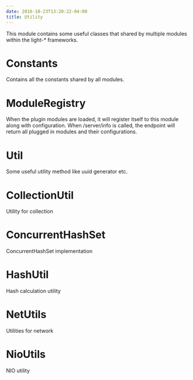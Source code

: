 ```yaml
---
date: 2016-10-23T13:20:22-04:00
title: Utility
---
```


This module contains some useful classes that shared by multiple modules within
the light-* frameworks.

# Constants

Contains all the constants shared by all modules.

# ModuleRegistry

When the plugin modules are loaded, it will register itself to this module along
with configuration. When /server/info is called, the endpoint will return all
plugged in modules and their configurations.

# Util

Some useful utility method like uuid generator etc.

# CollectionUtil

Utility for collection

# ConcurrentHashSet

ConcurrentHashSet implementation

# HashUtil

Hash calculation utility

# NetUtils

Utilities for network

# NioUtils

NIO utility



